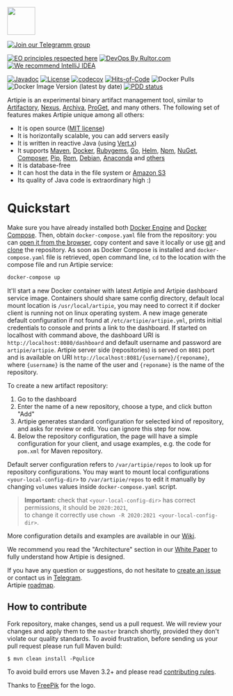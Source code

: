 <a href="http://artipie.com"><img src="https://www.artipie.com/logo.svg" width="64px" height="64px"/></a>

[![Join our Telegramm group](https://img.shields.io/badge/Join%20us-Telegram-blue?&logo=telegram&?link=http://right&link=http://t.me/artipie)](http://t.me/artipie)

[![EO principles respected here](https://www.elegantobjects.org/badge.svg)](https://www.elegantobjects.org)
[![DevOps By Rultor.com](http://www.rultor.com/b/artipie/http-client)](http://www.rultor.com/p/artipie/http)
[![We recommend IntelliJ IDEA](https://www.elegantobjects.org/intellij-idea.svg)](https://www.jetbrains.com/idea/)

[![Javadoc](http://www.javadoc.io/badge/com.artipie/http-client.svg)](http://www.javadoc.io/doc/com.artipie/http-client)
[![License](https://img.shields.io/badge/license-MIT-green.svg)](https://github.com/artipie/artipie/blob/master/LICENSE.txt)
[![codecov](https://codecov.io/gh/artipie/http-client/branch/master/graph/badge.svg)](https://codecov.io/gh/artipie/http-client)
[![Hits-of-Code](https://hitsofcode.com/github/artipie/artipie)](https://hitsofcode.com/view/github/artipie/artipie)
![Docker Pulls](https://img.shields.io/docker/pulls/artipie/artipie)
![Docker Image Version (latest by date)](https://img.shields.io/docker/v/artipie/artipie?label=DockerHub&sort=date)
[![PDD status](http://www.0pdd.com/svg?name=artipie/artipie)](http://www.0pdd.com/p?name=artipie/artipie)

Artipie is an experimental binary artifact management tool, similar to
[Artifactory](https://jfrog.com/artifactory/),
[Nexus](https://www.sonatype.com/product-nexus-repository),
[Archiva](https://archiva.apache.org/),
[ProGet](https://inedo.com/proget),
and many others.
The following set of features makes Artipie unique among all others:

  * It is open source ([MIT license](https://github.com/artipie/artipie/blob/master/LICENSE.txt))
  * It is horizontally scalable, you can add servers easily
  * It is written in reactive Java (using [Vert.x](https://vertx.io/))
  * It supports
    [Maven](https://github.com/artipie/artipie/wiki/repositories/maven),
    [Docker](https://github.com/artipie/artipie/wiki/repositories/docker),
    [Rubygems](./examples/gem),
    [Go](https://github.com/artipie/artipie/wiki/repositories/go),
    [Helm](https://github.com/artipie/artipie/wiki/repositories/helm),
    [Npm](https://github.com/artipie/artipie/wiki/repositories/npm),
    [NuGet](https://github.com/artipie/artipie/wiki/repositories/nuget),
    [Composer](https://github.com/artipie/artipie/wiki/repositories/composer),
    [Pip](https://github.com/artipie/artipie/wiki/repositories/pypi),
    [Rpm](https://github.com/artipie/artipie/wiki/repositories/rpm),
    [Debian](https://github.com/artipie/artipie/wiki/repositories/debian),
    [Anaconda](https://github.com/artipie/artipie/wiki/repositories/anaconda)
    and [others](./examples)
  * It is database-free
  * It can host the data in the file system or [Amazon S3](https://aws.amazon.com/s3/)
  * Its quality of Java code is extraordinary high :)

# Quickstart

Make sure you have already installed both [Docker Engine](https://docs.docker.com/get-docker/) and 
[Docker Compose](https://docs.docker.com/compose/install/).
Then, obtain `docker-compose.yaml` file from the repository: 
you can [open it from the browser](https://github.com/artipie/artipie/blob/master/docker-compose.yaml), 
copy content and save it locally or use [git](https://git-scm.com/) and [clone](https://git-scm.com/docs/git-clone) the repository. 
As soon as Docker Compose is installed and `docker-compose.yaml` file is retrieved, open command line, 
`cd` to the location with the compose file and run Artipie service:

```bash
docker-compose up
```

It'll start a new Docker container with latest Artipie and Artipie dashboard service image. 
Containers should share same config directory, default local mount location is `/usr/local/artipie`,
you may need to correct it if docker client is running not on linux operating system.
A new image generate default configuration if not found at `/etc/artipie/artipie.yml`, prints initial
credentials to console and prints a link to the dashboard. If started on localhost with command
above, the dashboard URI is `http://localhost:8080/dashboard` and default username and password 
are `artipie/artipie`. Artipie server side (repositories) is served on `8081` port and is 
available on URI `http://localhost:8081/{username}/{reponame}`, where `{username}` is the name 
of the user and `{reponame}` is the name of the repository.


To create a new artifact repository:
 1. Go to the dashboard
 2. Enter the name of a new repository, choose a type, and click button "Add"
 3. Artipie generates standard configuration for selected kind of repository, and
  asks for review or edit. You can ignore this step for now.
 4. Below the repository configuration, the page will have a simple configuration
  for your client, and usage examples, e.g. the code for `pom.xml` for Maven repository.

Default server configuration refers to `/var/artipie/repos` to look up for repository configurations.
You may want to mount local configurations `<your-local-config-dir>` to `/var/artipie/repos` to edit 
it manually by changing `volumes` values inside `docker-compose.yaml` script.

> **Important:** check that `<your-local-config-dir>` has correct permissions, it should be `2020:2021`,  
to change it correctly use `chown -R 2020:2021 <your-local-config-dir>`.

More configuration details and examples are available in our [Wiki](https://github.com/artipie/artipie/wiki).

We recommend you read the "Architecture" section in our [White Paper](https://github.com/artipie/white-paper) 
to fully understand how Artipie is designed.

If you have any question or suggestions, do not hesitate to [create an issue](https://github.com/artipie/artipie/issues/new) or contact us in
[Telegram](https://t.me/artipie).  
Artipie [roadmap](https://github.com/orgs/artipie/projects/3).

## How to contribute

Fork repository, make changes, send us a pull request. We will review
your changes and apply them to the `master` branch shortly, provided
they don't violate our quality standards. To avoid frustration, before
sending us your pull request please run full Maven build:

```
$ mvn clean install -Pqulice
```

To avoid build errors use Maven 3.2+ and please read 
[contributing rules](https://github.com/artipie/artipie/blob/master/CONTRIBUTING.md).

Thanks to [FreePik](https://www.freepik.com/free-photos-vectors/party) for the logo.

